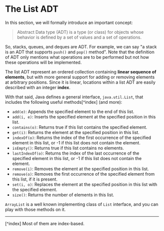 # The List ADT
In this section, we will formally introduce an important concept: 

> Abstract Data type (ADT) is a type (or class) for objects whose behavior is defined by a set of values and a set of operations.

So, stacks, queues, and deques are ADT. For example, we can say "a stack is an ADT that supports `push()` and `pop()` method". Note that the definition of ADT only mentions what operations are to be performed but not how these operations will be implemented.

The list ADT represent an ordered collection containing **linear sequence of elements**, but with more general support for adding or removing elements at arbitrary positions. Since it is linear, locations within a list ADT are easily described with an integer **index**.

With that said, Java defines a general interface, `java.util.List`, that includes the
following useful methods[^index] (and more):

- `add(e)`: Appends the specified element to the end of this list.
- `add(i, e)`: Inserts the specified element at the specified position in this list.
- `contains(o)`: Returns true if this list contains the specified element.
- `get(i)`: Returns the element at the specified position in this list.
- `indexOf(o)`: Returns the index of the first occurrence of the specified element in this list, or -1 if this list does not contain the element.
- `isEmpty()`: Returns true if this list contains no elements.
- `lastIndexOf​(o)`: Returns the index of the last occurrence of the specified element in this list, or -1 if this list does not contain the element.
- `remove(i)`: Removes the element at the specified position in this list.
- `remove(o)`: Removes the first occurrence of the specified element from this list, if it is present.
- `set(i, o)`: Replaces the element at the specified position in this list with the specified element.
- `size()`: Returns the number of elements in this list.

`ArrayList` is a well known implementing class of `List` interface, and you can play with those methods on it.

---
[^index] Most of them are index-based.